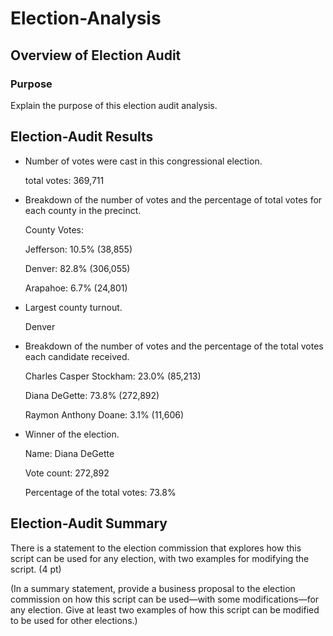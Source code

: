 # Election-Analysis

## Overview of Election Audit

### Purpose

Explain the purpose of this election audit analysis.

## Election-Audit Results

- Number of votes were cast in this congressional election.

    total votes: 369,711

- Breakdown of the number of votes and the percentage of total votes for each county in the precinct.

    County Votes:

    Jefferson: 10.5% (38,855)

    Denver: 82.8% (306,055)

    Arapahoe: 6.7% (24,801)

- Largest county turnout.

    Denver

- Breakdown of the number of votes and the percentage of the total votes each candidate received.

    Charles Casper Stockham: 23.0% (85,213)

    Diana DeGette: 73.8% (272,892)

    Raymon Anthony Doane: 3.1% (11,606)

- Winner of the election.

    Name: Diana DeGette
    
    Vote count: 272,892
    
    Percentage of the total votes: 73.8%

## Election-Audit Summary

There is a statement to the election commission that explores how this script can be used for any election, 
with two examples for modifying the script. (4 pt)

(In a summary statement, provide a business proposal to the election commission on how this script can be used—with some modifications—for any election. 
Give at least two examples of how this script can be modified to be used for other elections.)
